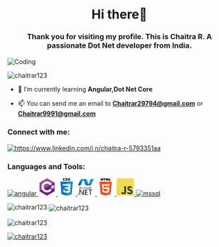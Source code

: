 <h1 align="center">Hi there👋</h1>
<h3 align="center">Thank you for visiting my profile. This is Chaitra R. A passionate Dot Net developer from India. </h3>

<img align="center" alt="Coding" width="400" src="https://user-images.githubusercontent.com/59734313/157189039-c09b3e38-9f42-42c0-ab54-14f1574190a7.gif">

<p align="left"> <img src="https://komarev.com/ghpvc/?username=chaitrar123&label=Profile%20views&color=0e75b6&style=flat" alt="chaitrar123" /> </p>

- 🌱 I’m currently learning **Angular,Dot Net Core**

- 📫 You can send me an email to **Chaitrar29794@gmail.com** or **Chaitrar9991@gmail.com**

<h3 align="left">Connect with me:</h3>
<p align="left">
<a href="https://linkedin.com/in/https://www.linkedin.com/i n/chaitra-r-5793351aa" target="blank"><img align="center" src="https://raw.githubusercontent.com/rahuldkjain/github-profile-readme-generator/master/src/images/icons/Social/linked-in-alt.svg" alt="https://www.linkedin.com/i n/chaitra-r-5793351aa" height="30" width="40" /></a>
</p>

<h3 align="left">Languages and Tools:</h3>
<p align="left"> <a href="https://angular.io" target="_blank" rel="noreferrer"> <img src="https://angular.io/assets/images/logos/angular/angular.svg" alt="angular" width="40" height="40"/> </a> <a href="https://www.w3schools.com/cs/" target="_blank" rel="noreferrer"> <img src="https://raw.githubusercontent.com/devicons/devicon/master/icons/csharp/csharp-original.svg" alt="csharp" width="40" height="40"/> </a> <a href="https://www.w3schools.com/css/" target="_blank" rel="noreferrer"> <img src="https://raw.githubusercontent.com/devicons/devicon/master/icons/css3/css3-original-wordmark.svg" alt="css3" width="40" height="40"/> </a> <a href="https://dotnet.microsoft.com/" target="_blank" rel="noreferrer"> <img src="https://raw.githubusercontent.com/devicons/devicon/master/icons/dot-net/dot-net-original-wordmark.svg" alt="dotnet" width="40" height="40"/> </a> <a href="https://www.w3.org/html/" target="_blank" rel="noreferrer"> <img src="https://raw.githubusercontent.com/devicons/devicon/master/icons/html5/html5-original-wordmark.svg" alt="html5" width="40" height="40"/> </a> <a href="https://developer.mozilla.org/en-US/docs/Web/JavaScript" target="_blank" rel="noreferrer"> <img src="https://raw.githubusercontent.com/devicons/devicon/master/icons/javascript/javascript-original.svg" alt="javascript" width="40" height="40"/> </a> <a href="https://www.microsoft.com/en-us/sql-server" target="_blank" rel="noreferrer"> <img src="https://www.svgrepo.com/show/303229/microsoft-sql-server-logo.svg" alt="mssql" width="40" height="40"/> </a> </p>

<p><img align="left" src="https://github-readme-stats.vercel.app/api/top-langs?username=chaitrar123&show_icons=true&locale=en&layout=compact" alt="chaitrar123" /></p>

<p>&nbsp;<img align="center" src="https://github-readme-stats.vercel.app/api?username=chaitrar123&show_icons=true&locale=en" alt="chaitrar123" /></p>

<p><img align="center" src="https://github-readme-streak-stats.herokuapp.com/?user=chaitrar123&" alt="chaitrar123" /></p>


<p align="left"> <a href="https://github.com/ryo-ma/github-profile-trophy"><img src="https://github-profile-trophy.vercel.app/?username=chaitrar123" alt="chaitrar123" /></a> </p>


